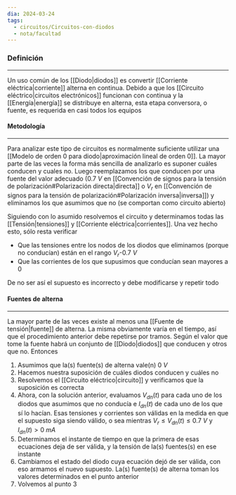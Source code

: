 ```yaml
---
dia: 2024-03-24
tags:
  - circuitos/Circuitos-con-diodos
  - nota/facultad
---
```

### Definición
---
Un uso común de los [[Diodo|diodos]] es convertir [[Corriente eléctrica|corriente]] alterna en continua. Debido a que los [[Circuito eléctrico|circuitos electrónicos]] funcionan con continua y la [[Energía|energía]] se distribuye en alterna, esta etapa conversora, o fuente, es requerida en casi todos los equipos

#### Metodología
---
Para analizar este tipo de circuitos es normalmente suficiente utilizar una [[Modelo de orden 0 para diodo|aproximación lineal de orden 0]]. La mayor parte de las veces la forma más sencilla de analizarlo es suponer cuáles conducen y cuales no. Luego reemplazamos los que conducen por una fuente del valor adecuado ($0.7~V$ en [[Convención de signos para la tensión de polarización#Polarización directa|directa]] o $V_r$ en [[Convención de signos para la tensión de polarización#Polarización inversa|inversa]]) y eliminamos los que asumimos que no (se comportan como circuito abierto)

Siguiendo con lo asumido resolvemos el circuito y determinamos todas las [[Tensión|tensiones]] y [[Corriente eléctrica|corrientes]]. Una vez hecho esto, sólo resta verificar
* Que las tensiones entre los nodos de los diodos que eliminamos (porque no conducían) están en el rango $V_r$-$0.7~V$
* Que las corrientes de los que supusimos que conducían sean mayores a $0$

De no ser así el supuesto es incorrecto y debe modificarse y repetir todo


#### Fuentes de alterna
---
La mayor parte de las veces existe al menos una [[Fuente de tensión|fuente]] de alterna. La misma obviamente varía en el tiempo, así que el procedimiento anterior debe repetirse por tramos. Según el valor que tome la fuente habrá un conjunto de [[Diodo|diodos]] que conducen y otros que no. Entonces
1. Asumimos que la(s) fuente(s) de alterna vale(n) $0~V$
2. Hacemos nuestra suposición de cuáles diodos conducen y cuáles no
3. Resolvemos el [[Circuito eléctrico|circuito]] y verificamos que la suposición es correcta
4. Ahora, con la solución anterior, evaluamos $V_{dn}(t)$ para cada uno de los diodos que asumimos que no conducía e $I_{dn}(t)$ de cada uno de los que sí lo hacían. Esas tensiones y corrientes son válidas en la medida en que el supuesto siga siendo válido, o sea mientras $V_r \le V_{dn}(t) \le 0.7~V$ y $I_{dn}(t) > 0~mA$
5. Determinamos el instante de tiempo en que la primera de esas ecuaciones deja de ser válida, y la tensión de la(s) fuentes(s) en ese instante
6. Cambiamos el estado del diodo cuya ecuación dejó de ser válida, con eso armamos el nuevo supuesto. La(s) fuente(s) de alterna toman los valores determinados en el punto anterior
7. Volvemos al punto 3